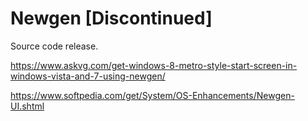 # Newgen [Discontinued]

Source code release.

https://www.askvg.com/get-windows-8-metro-style-start-screen-in-windows-vista-and-7-using-newgen/

https://www.softpedia.com/get/System/OS-Enhancements/Newgen-UI.shtml